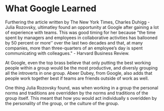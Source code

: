 # What Google Learned # 
Furthering the article written by The New York Times, Charles Duhigg - Julia Rozovsky, ultimatley found an opportunity at Google after gaining a lot of experience with teams. This was good timing for her because "the time spent by managers and employees in collaborative activities has ballooned by 50 percent or more’’ over the last two decades and that, at many companies, more than three-quarters of an employee’s day is spent communicating with colleagues." - Harvard Business Review. 

At Google, even the top brass believe that only putting the best working people within a group would be the most productive, and diversly grouping all the introverts in one group. Abeer Dubey, from Google, also adds that people work together best if teams are friends outside of work as well. 

One thing Julia Rozovsky found, was when working in a group the personal norms and traditions are overridden by the norms and traditions of the group itself. This meant that how you would act individually s overidden by the personality of the group, or the culture of the group. 
 
